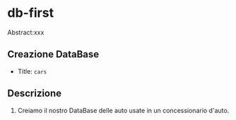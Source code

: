 db-first
===
Abstract:xxx
## Creazione DataBase
- Title:  `cars`



## Descrizione
1. Creiamo il nostro DataBase delle auto usate in un concessionario d'auto.


